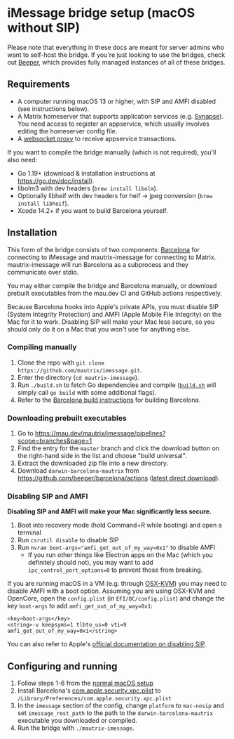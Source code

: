 # iMessage bridge setup (macOS without SIP)
Please note that everything in these docs are meant for server admins who want
to self-host the bridge. If you're just looking to use the bridges, check out
[Beeper], which provides fully managed instances of all of these bridges.

[Beeper]: https://www.beeper.com/

## Requirements
* A computer running macOS 13 or higher, with SIP and AMFI disabled
  (see instructions below).
* A Matrix homeserver that supports application services (e.g. [Synapse](https://github.com/matrix-org/synapse)).
  You need access to register an appservice, which usually involves editing the homeserver config file.
* A [websocket proxy](https://github.com/mautrix/wsproxy) to receive appservice transactions.

If you want to compile the bridge manually (which is not required), you'll also need:

* Go 1.19+ (download & installation instructions at <https://go.dev/doc/install>).
* libolm3 with dev headers (`brew install libolm`).
* Optionally libheif with dev headers for heif -> jpeg conversion (`brew install libheif`).
* Xcode 14.2+ if you want to build Barcelona yourself.

## Installation
This form of the bridge consists of two components: [Barcelona] for connecting
to iMessage and mautrix-imessage for connecting to Matrix. mautrix-imessage
will run Barcelona as a subprocess and they communicate over stdio.

You may either compile the bridge and Barcelona manually, or download prebuilt
executables from the mau.dev CI and GitHub actions respectively.

Because Barcelona hooks into Apple's private APIs, you must disable SIP (System
Integrity Protection) and AMFI (Apple Mobile File Integrity) on the Mac for it
to work. Disabling SIP will make your Mac less secure, so you should only do it
on a Mac that you won't use for anything else.

[Barcelona]: https://github.com/beeper/barcelona

### Compiling manually
1. Clone the repo with `git clone https://github.com/mautrix/imessage.git`.
2. Enter the directory (`cd mautrix-imessage`).
3. Run `./build.sh` to fetch Go dependencies and compile
   ([`build.sh`](https://github.com/mautrix/imessage/blob/master/build.sh)
   will simply call `go build` with some additional flags).
4. Refer to the [Barcelona build instructions] for building Barcelona.

[Barcelona build instructions]: https://github.com/beeper/barcelona/blob/main/BUILDING.md

### Downloading prebuilt executables
1. Go to <https://mau.dev/mautrix/imessage/pipelines?scope=branches&page=1>
2. Find the entry for the `master` branch and click the download button on the
   right-hand side in the list and choose "build universal".
3. Extract the downloaded zip file into a new directory.
4. Download `darwin-barcelona-mautrix` from <https://github.com/beeper/barcelona/actions>
   ([latest direct download](https://nightly.link/beeper/barcelona/workflows/build/main/darwin-barcelona-mautrix.zip)).

### Disabling SIP and AMFI
**Disabling SIP and AMFI will make your Mac significantly less secure.**

1. Boot into recovery mode (hold Command+R while booting) and open a terminal
2. Run `csrutil disable` to disable SIP
3. Run `nvram boot-args="amfi_get_out_of_my_way=0x1"` to disable AMFI
   * If you run other things like Electron apps on the Mac (which you definitely
     should not), you may want to add `ipc_control_port_options=0` to prevent
     those from breaking.

If you are running macOS in a VM (e.g. through [OSX-KVM]) you may need to
disable AMFI with a boot option. Assuming you are using OSX-KVM and OpenCore,
open the `config.plist` (in `EFI/OC/config.plist`) and change the key
`boot-args` to add `amfi_get_out_of_my_way=0x1`:

```
<key>boot-args</key>
<string>-v keepsyms=1 tlbto_us=0 vti=9 amfi_get_out_of_my_way=0x1</string>
```

You can also refer to Apple's [official documentation on disabling SIP](https://developer.apple.com/documentation/security/disabling_and_enabling_system_integrity_protection).

[OSX-KVM]: https://github.com/kholia/OSX-KVM

## Configuring and running
1. Follow steps 1-6 from the [normal macOS setup](../mac/setup.md)
2. Install Barcelona's [com.apple.security.xpc.plist] to `/Library/Preferences/com.apple.security.xpc.plist`
3. In the `imessage` section of the config, change `platform` to `mac-nosip`
   and set `imessage_rest_path` to the path to the `darwin-barcelona-mautrix`
   executable you downloaded or compiled.
4. Run the bridge with `./mautrix-imessage`.

[com.apple.security.xpc.plist]: https://github.com/beeper/barcelona/blob/mautrix/com.apple.security.xpc.plist
